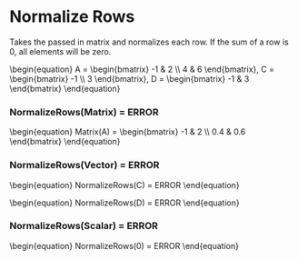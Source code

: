 # Normalize Rows

Takes the passed in matrix and normalizes each row.  If the sum of a row is 0, all elements will be zero.

\begin{equation}
A = \begin{bmatrix}
    -1 & 2          \\\\
    4 & 6
\end{bmatrix}, 
    C = \begin{bmatrix}
    -1 \\\\
    3
\end{bmatrix}, 
D = \begin{bmatrix}
    -1 & 3
\end{bmatrix}
\end{equation}

### NormalizeRows(Matrix) = ERROR

\begin{equation}
Matrix(A) = \begin{bmatrix}
	-1 & 2 \\\\
    0.4 & 0.6
\end{bmatrix}
\end{equation}

### NormalizeRows(Vector) = ERROR

\begin{equation}
NormalizeRows(C) = ERROR
\end{equation}

\begin{equation}
NormalizeRows(D) = ERROR
\end{equation}

### NormalizeRows(Scalar) = ERROR

\begin{equation}
NormalizeRows(0) = ERROR
\end{equation}